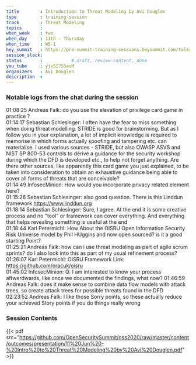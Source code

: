 ```yaml
---
title        : Introduction to Threat Modeling by Avi Douglen
type         : training-session
track        : Threat Modeling
topics       : 
when_week    : two
when_day     : 11th - Thursday
when_time    : WS-1
hey_summit   : https://pre-summit-training-sessions.heysummit.com/talks/introduction-to-threat-modeling/
session_slack:
status       :           # draft, review-content, done
you_tube     : yjvSI755auM
organizers   : Avi Douglen
description  : 
---
```


### Notable logs from the chat during the session 

01:08:25	Andreas Falk:	do you use the elevation of privilege card game in practice ?  \
01:14:17	Sebastian Schlesinger:	I often have the fear to miss something when doing threat modelling. STRIDE is good for brainstorming. But as I follow you in your explanation, a lot of implicit knowledge is required to memorise in which forms actually spoofing and tampering etc. can materialise. I used various sources - STRIDE, but also OWASP ASVS and NIST SP 800-53 controls to derive a guidance for the security workshop during which the DFD is developed etc., to help not forget anything. Are there other sources, like apparently this card game you just explained, to be taken into consideration to obtain an exhaustive guidance being able to cover all forms of threats that are conceivable?    \
01:14:49	InfosecMinion:	How would you incorporate privacy related element here?    \
01:15:26	Sebastian Schlesinger:	also good question. There is this Linddun framework https://www.linddun.org   \
01:18:14	Sebastian Schlesinger:	Sure, I agree. At the end it is some creative process and no "tool" or framework can cover everything. And everything that helps revealing something is useful at the end   \
01:18:44	Karl Petermichl:	How About the OISRU Open Information Security Risk Universe model by Phil HUggins and now open sourced? is it a good starting Point?    \
01:25:21	Andreas Falk:	how can i use threat modeling as part of agile scrum sprints? do I also look into this as part of my usual refinement process?    \
01:26:07	Karl Petermichl:	OISRU Framework Link: https://github.com/oracuk/oisru   \
01:45:02	InfosecMinion:	Q: I am interested to know your process aftwerdwards, like once we documented the findings, what now?
01:46:59	Andreas Falk:	does it make sense to combine data flow models with attack trees, so create attack trees for possible threats found in the DFD    \
02:23:52	Andreas Falk:	I like those Sorry points, so these actually reduce your achieved Story points if you do things really wrong   

### Session Contents

{{< pdf src="https://github.com/OpenSecuritySummit/oss2020/raw/master/content/outcomes/presentation/11%20Jun%20-%20Intro%20to%20Threat%20Modeling%20by%20Avi%20Douglen.pdf" >}}
